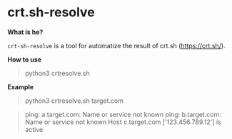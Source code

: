 # crt.sh-resolve

**What is he?**

`crt-sh-resolve` is a tool for automatize the result of crt.sh (https://crt.sh/).

**How to use**
> python3 crtresolve.sh <domain>
  
**Example**
> python3 crtresolve.sh target.com


>ping: a.target.com: Name or service not known
>ping: b.target.com: Name or service not known
>Host c.target.com ['123.456.789.12'] is active
